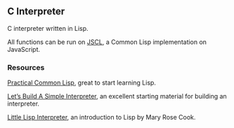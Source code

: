 ## C Interpreter

C interpreter written in Lisp.

All functions can be run on [JSCL](https://jscl-project.github.io/), a Common Lisp implementation on JavaScript.

### Resources

[Practical Common Lisp](http://www.gigamonkeys.com/book/), great to start learning Lisp.

[Let’s Build A Simple Interpreter](https://ruslanspivak.com/lsbasi-part1/), an excellent starting material for building an interpreter.

[Little Lisp Interpreter](https://maryrosecook.com/blog/post/little-lisp-interpreter), an introduction to Lisp by Mary Rose Cook.
